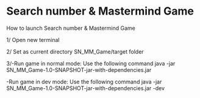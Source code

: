 # Search number & Mastermind Game

How to launch Search number & Mastermind Game

1/ Open new terminal

2/ Set as current directory SN_MM_Game/target folder

3/-Run game in normal mode: 
   Use the following command java -jar SN_MM_Game-1.0-SNAPSHOT-jar-with-dependencies.jar
   
  -Run game in dev mode:
  Use the following command java -jar SN_MM_Game-1.0-SNAPSHOT-jar-with-dependencies.jar -dev
    
